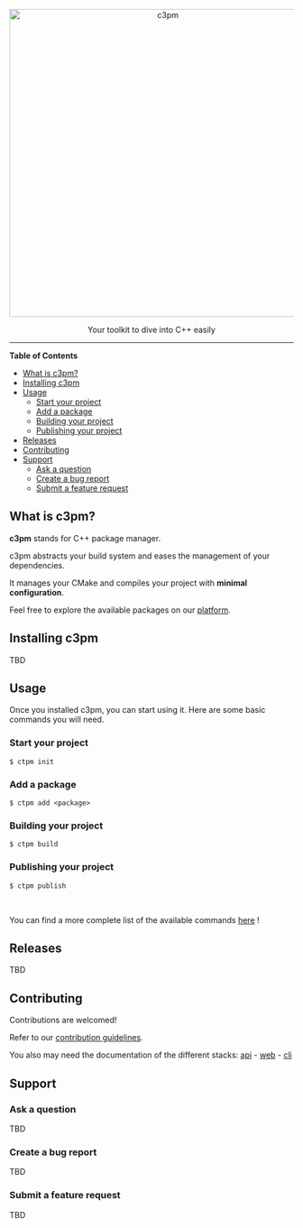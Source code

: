 <p align="center">
  <a href="https://c3pm.io/">
    <img alt="c3pm" src="https://dev.c3pm.io/assets/c3pm.png" width="546"/>
  </a>
</p>

<p align="center">
    Your toolkit to dive into C++ easily
</p>

---

<!-- START doctoc generated TOC please keep comment here to allow auto update -->
<!-- DON'T EDIT THIS SECTION, INSTEAD RE-RUN doctoc TO UPDATE -->
**Table of Contents**

- [What is c3pm?](#what-is-c3pm)
- [Installing c3pm](#installing-c3pm)
- [Usage](#usage)
  - [Start your project](#start-your-project)
  - [Add a package](#add-a-package)
  - [Building your project](#building-your-project)
  - [Publishing your project](#publishing-your-project)
- [Releases](#releases)
- [Contributing](#contributing)
- [Support](#support)
  - [Ask a question](#ask-a-question)
  - [Create a bug report](#create-a-bug-report)
  - [Submit a feature request](#submit-a-feature-request)

<!-- END doctoc generated TOC please keep comment here to allow auto update -->

## What is c3pm?

**c3pm** stands for C++ package manager.

c3pm abstracts your build system and eases the management of your dependencies.

It manages your CMake and compiles your project with **minimal configuration**.

Feel free to explore the available packages on our [platform](https://c3pm.io).

## Installing c3pm

TBD

## Usage

Once you installed c3pm, you can start using it.
Here are some basic commands you will need.

### Start your project
```shell
$ ctpm init
```

### Add a package
```shell
$ ctpm add <package>
```


### Building your project
```shell
$ ctpm build
```

### Publishing your project

```shell
$ ctpm publish
```

<br />

You can find a more complete list of the available commands [here](https://github.com/gabrielcolson/c3pm/tree/master/specs/cli) !

## Releases

TBD

## Contributing

Contributions are welcomed!

Refer to our [contribution guidelines](https://github.com/gabrielcolson/c3pm/blob/master/CONTRIBUTING.md).

You also may need the documentation of the different stacks:
[api](https://github.com/gabrielcolson/c3pm/blob/master/api/README.md) -
[web](https://github.com/gabrielcolson/c3pm/blob/master/web/README.md) -
[cli](https://github.com/gabrielcolson/c3pm/blob/master/cli/README.md)

## Support

### Ask a question

TBD

### Create a bug report

TBD

### Submit a feature request

TBD
